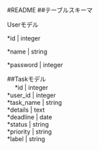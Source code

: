 #README
##テーブルスキーマ  

Userモデル  

*id | integer  

*name | string  

*password | integer  
    
  ##Taskモデル  
　  *id | integer  
    *user_id | integer  
    *task_name | string  
    *details | text  
    *deadline | date  
    *status | string  
    *priority | string  
    *label | string  
